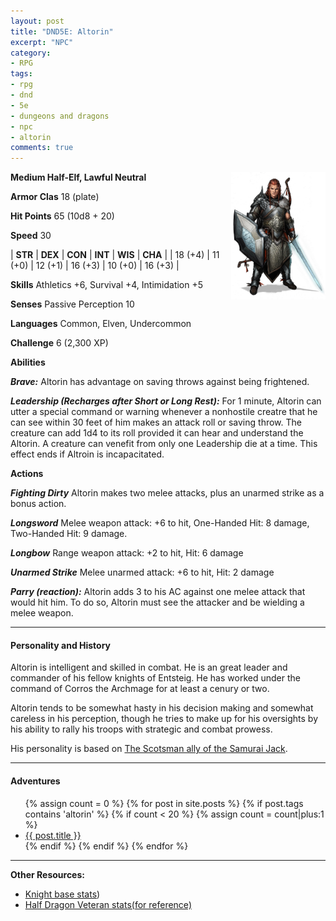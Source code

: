 ```yaml
---
layout: post
title: "DND5E: Altorin"
excerpt: "NPC"
category:
- RPG
tags:
- rpg
- dnd
- 5e
- dungeons and dragons
- npc
- altorin
comments: true
---
```


<a href="https://dviw3bl0enbyw.cloudfront.net/uploads/forum_attachment/file/134120/kolvir_comm_by_yamao-d6uy0t8.jpg"><img src="/images/dnd/altorin.jpg" style="max-width: 30%; height: auto; float: right"></a>

**Medium Half-Elf, Lawful Neutral**

**Armor Clas** 18 (plate)

**Hit Points** 65 (10d8 + 20)

**Speed** 30

| **STR** | **DEX** | **CON** | **INT** | **WIS** | **CHA** |
| 18 (+4) | 11 (+0) | 12 (+1) | 16 (+3) | 10 (+0) | 16 (+3) |

**Skills** Athletics +6, Survival +4, Intimidation +5

**Senses** Passive Perception 10

**Languages** Common, Elven, Undercommon

**Challenge** 6 (2,300 XP)

**Abilities**

***Brave:*** Altorin has advantage on saving throws against being frightened.

***Leadership (Recharges after Short or Long Rest):*** For 1 minute, Altorin can utter a special command or warning whenever a nonhostile creatre that he can see within 30 feet of him makes an attack roll or saving throw.  The creature can add 1d4 to its roll provided it can hear and understand the Altorin.  A creature can venefit from only one Leadership die at a time.  This effect ends if Altroin is incapacitated.

**Actions**

***Fighting Dirty*** Altorin makes two melee attacks, plus an unarmed strike as a bonus action.

***Longsword*** Melee weapon attack: +6 to hit, One-Handed Hit: 8 damage, Two-Handed Hit: 9 damage.

***Longbow*** Range weapon attack: +2 to hit, Hit: 6 damage

***Unarmed Strike*** Melee unarmed attack: +6 to hit, Hit: 2 damage

***Parry (reaction):*** 
Altorin adds 3 to his AC against one melee attack that would hit him.  To do so, Altorin must see the attacker and be wielding a melee weapon.

---

#### Personality and History

Altorin is intelligent and skilled in combat.  He is an great leader and commander of his fellow knights of Entsteig.  He has worked under the command of Corros the Archmage for at least a cenury or two.

Altorin tends to be somewhat hasty in his decision making and somewhat careless in his perception, though he tries to make up for his oversights by his ability to rally his troops with strategic and combat prowess.

His personality is based on [The Scotsman ally of the Samurai Jack](http://samuraijack.wikia.com/wiki/The_Scotsman).

---

#### Adventures

<ul class="posts">
{% assign count = 0 %}
{% for post in site.posts %}
  {% if post.tags contains 'altorin' %}
    {% if count < 20 %}
      {% assign count = count|plus:1 %}
      <div class="post_info">
        <li>
          <a href="{{ post.url }}">{{ post.title }}</a>
        </li>
      </div>
    {% endif %}
  {% endif %}
{% endfor %}
</ul>

---

**Other Resources:**

- [Knight base stats](https://chisaipete.github.io/bestiary/creatures/knight))
- [Half Dragon Veteran stats(for reference)](https://chisaipete.github.io/bestiary/creatures/half-red-dragon-veteran)